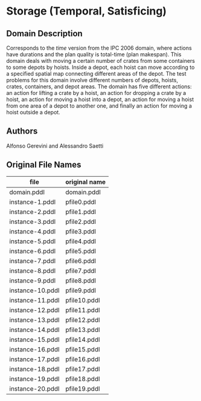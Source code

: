 # Storage (Temporal, Satisficing)

## Domain Description

Corresponds to the *time* version from the IPC 2006 domain, where actions have durations and the plan quality is total-time (plan makespan).
This domain deals with moving a certain number of crates from some containers to some depots by hoists.
Inside a depot, each hoist can move according to a specified spatial map connecting different areas of the depot.
The test problems for this domain involve different numbers of depots, hoists, crates, containers, and depot areas.
The domain has five different actions: an action for lifting a crate by a hoist, an action for dropping a crate by a hoist, an action for moving a hoist into a depot, an action for moving a hoist from one area of a depot to another one, and finally an action for moving a hoist outside a depot.

## Authors

Alfonso Gerevini and Alessandro Saetti

## Original File Names

| file             | original name |
|------------------|---------------|
| domain.pddl      | domain.pddl   |
| instance-1.pddl  | pfile0.pddl   |
| instance-2.pddl  | pfile1.pddl   |
| instance-3.pddl  | pfile2.pddl   |
| instance-4.pddl  | pfile3.pddl   |
| instance-5.pddl  | pfile4.pddl   |
| instance-6.pddl  | pfile5.pddl   |
| instance-7.pddl  | pfile6.pddl   |
| instance-8.pddl  | pfile7.pddl   |
| instance-9.pddl  | pfile8.pddl   |
| instance-10.pddl | pfile9.pddl   |
| instance-11.pddl | pfile10.pddl  |
| instance-12.pddl | pfile11.pddl  |
| instance-13.pddl | pfile12.pddl  |
| instance-14.pddl | pfile13.pddl  |
| instance-15.pddl | pfile14.pddl  |
| instance-16.pddl | pfile15.pddl  |
| instance-17.pddl | pfile16.pddl  |
| instance-18.pddl | pfile17.pddl  |
| instance-19.pddl | pfile18.pddl  |
| instance-20.pddl | pfile19.pddl  |
